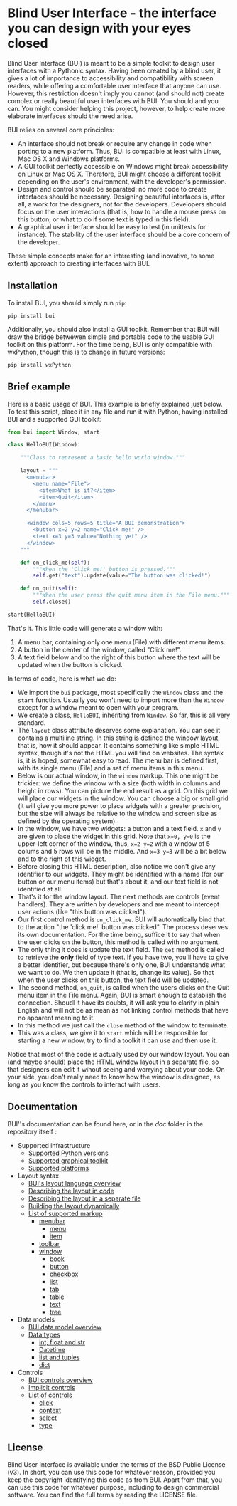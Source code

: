 # Blind User Interface - the interface you can design with your eyes closed

Blind User Interface (BUI) is meant to be a simple toolkit to design user interfaces with a Pythonic syntax.  Having been created by a blind user, it gives a lot of importance to accessibility and compatibility with screen readers, while offering a comfortable user interface that anyone can use.  However, this restriction doesn't imply you cannot (and should not) create complex or really beautiful user interfaces with BUI.  You should and you can.  You might consider helping this project, however, to help create more elaborate interfaces should the need arise.

BUI relies on several core principles:

- An interface should not break or require any change in code when porting to a new platform.  Thus, BUI is compatible at least with Linux, Mac OS X and Windows platforms.
- A GUI toolkit perfectly accessible on Windows might break accessibility on Linux or Mac OS X.  Therefore, BUI might choose a different toolkit depending on the user's environment, with the developer's permission.
- Design and control should be separated: no more code to create interfaces should be necessary.  Designing beautiful interfaces is, after all, a work for the designers, not for the developers.  Developers should focus on the user interactions (that is, how to handle a mouse press on this button, or what to do if some text is typed in this field).
- A graphical user interface should be easy to test (in unittests for instance).  The stability of the user interface should be a core concern of the developer.

These simple concepts make for an interesting (and inovative, to some extent) approach to creating interfaces with BUI.

## Installation

To install BUI, you should simply run `pip`:

    pip install bui

Additionally, you should also install a GUI toolkit.  Remember that BUI will draw the bridge betwewen simple and portable code to the usable GUI toolkit on this platform.  For the time being, BUI is only compatible with wxPython, though this is to change in future versions:

    pip install wxPython

## Brief example

Here is a basic usage of BUI.  This example is briefly explained just below.  To test this script, place it in any file and run it with Python, having installed BUI and a supported GUI toolkit:

```python
from bui import Window, start

class HelloBUI(Window):

    """Class to represent a basic hello world window."""

    layout = """
      <menubar>
        <menu name="File">
          <item>What is it?</item>
          <item>Quit</item>
        </menu>
      </menubar>

      <window cols=5 rows=5 title="A BUI demonstration">
        <button x=2 y=2 name="Click me!" />
        <text x=3 y=3 value="Nothing yet" />
      </window>
    """

    def on_click_me(self):
        """When the 'Click me!' button is pressed."""
        self.get("text").update(value="The button was clicked!")

    def on_quit(self):
        """When the user press the quit menu item in the File menu."""
        self.close()

start(HelloBUI)
```

That's it.  This little code will generate a window with:

1. A menu bar, containing only one menu (File) with different menu items.
2. A button in the center of the window, called "Click me!".
3. A text field below and to the right of this button where the text will be updated when the button is clicked.

In terms of code, here is what we do:

- We import the `bui` package, most specifically the `Window` class and the `start` function.  Usually you won't need to import more than the `Window` except for a window meant to open with your program.
- We create a class, `HelloBUI`, inheriting from `Window`.  So far, this is all very standard.
- The `layout` class attribute deserves some explanation.  You can see it contains a multiline string.  In this string is defined the window layout, that is, how it should appear.  It contains something like simple HTML syntax, though it's not the HTML you will find on websites.  The syntax is, it is hoped, somewhat easy to read.  The menu bar is defined first, with its single menu (File) and a set of menu items in this menu.
- Below is our actual window, in the `window` markup.  This one might be trickier: we define the window with a size (both width in columns and height in rows).  You can picture the end result as a grid.  On this grid we will place our widgets in the window.  You can choose a big or small grid (it will give you more power to place widgets with a greater precision, but the size will always be relative to the window and screen size as defined by the operating system).
- In the window, we have two widgets: a button and a text field.  `x` and `y` are given to place the widget in this grid.  Note that `x=0, y=0` is the upper-left corner of the window, thus, `x=2 y=2` with a window of 5 colums and 5 rows will be in the middle.  And `x=3 y=3` will be a bit below and to the right of this widget.
- Before closing this HTML description, also notice we don't give any identifier to our widgets.  They might be identified with a name (for our button or our menu items) but that's about it, and our text field is not identified at all.
- That's it for the window layout.  The next methods are controls (event handlers).  They are written by developers and are meant to intercept user actions (like "this button was clicked").
- Our first control method is `on_click_me`.  BUI will automatically bind that to the action "the 'click me!' button was clicked".  The process deserves its own documentation.  For the time being, suffice it to say that when the user clicks on the button, this method is called with no argument.
- The only thing it does is update the text field.  The `get` method is called to retrieve the **only** field of type text.  If you have two, you'll have to give a better identifier, but because there's only one, BUI understands what we want to do.  We then update it (that is, change its value).  So that when the user clicks on this button, the text field will be updated.
- The second method, `on_quit`, is called when the users clicks on the Quit menu item in the File menu.  Again, BUI is smart enough to establish the connection.  Shoudl it have its doubts, it will ask you to clarify in plain English and will not be as mean as not linking control methods that have no apparent meaning to it.
- In this method we just call the `close` method of the window to terminate.
- This was a class, we give it to `start` which will be responsible for starting a new window, try to find a toolkit it can use and then use it.

Notice that most of the code is actually used by our window layout.  You can (and maybe should) place the HTML window layout in a separate file, so that designers can edit it wihout seeing and worrying about your code.  On your side, you don't really need to know how the window is designed, as long as you know the controls to interact with users.

## Documentation

BUI''s documentation can be found here, or in the *doc* folder in the repository itself :

- Supported infrastructure
  - [Supported Python versions](support/python.md)
  - [Supported graphical toolkit](support/gui.md)
  - [Supported platforms](support/platform.md)
- Layout syntax
  - [BUI's layout language overview](layout/overview.md)
  - [Describing the layout in code](layout/code.md)
  - [Describing the layout in a separate file](layout/file.md)
  - [Building the layout dynamically](layout/dynamic.md)
  - [List of supported markup](layout/markup/index.md)
    - [menubar](layout/markup/menubar.md)
      - [menu](layout/markup/menu.md)
      - [item](layout/markup/item.md)
    - [toolbar](layout/markup/toolbar.md)
    - [window](layout/markup/window.md)
      - [book](layout/markup/book.md)
      - [button](layout/markup/button.md)
      - [checkbox](layout/markup/checkbox.md)
      - [list](layout/markup/list.md)
      - [tab](layout/markup/tab.md)
      - [table](layout/markup/table.md)
      - [text](layout/markup/text.md)
      - [tree](layout/markup/tree.md)
- Data models
  - [BUI data model overview](data/overview.md)
  - [Data types](data/types.md)
    - [int, float and str](data/int-float-str.md)
    - [Datetime](data/datetime.md)
    - [list and tuples](data/list-tuples.md)
    - [dict](data/dict.md)
- Controls
  - [BUI controls overview](control/overview.md)
  - [Implicit controls](control/implicit.md)
  - [List of controls](control/list.md)
    - [click](control/click.md)
    - [context](control/context.md)
    - [select](control/select.md)
    - [type](control/type.md)

## License

Blind User Interface is available under the terms of the BSD Public License (v3).  In short, you can use this code for whatever reason, provided you keep the copyright identifying this code as from BUI.  Apart from that, you can use this code for whatever purpose, including to design commercial software.  You can find the full terms by reading the LICENSE file.
